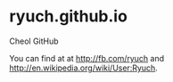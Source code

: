 # ryuch.github.io

Cheol GitHub

You can find at at <a href=http://fb.com/ryuch>http://fb.com/ryuch</a> and http://en.wikipedia.org/wiki/User:Ryuch. 

